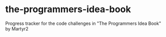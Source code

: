 the-programmers-idea-book
=========================

Progress tracker for the code challenges in "The Programmers Idea Book" by Martyr2
